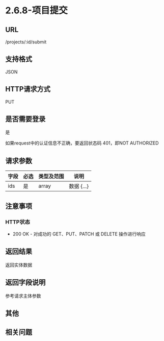 # 2.6.8-项目提交

## URL

/projects/:id/submit

## 支持格式

JSON

## HTTP请求方式

PUT

## 是否需要登录

是

如果request中的认证信息不正确，要返回状态码 401，即NOT AUTHORIZED

## 请求参数

字段 | 必选 | 类型及范围 | 说明
----|------|----------|-------------
ids                 |   是   | array   | 数据 {...}

## 注意事项

### HTTP状态

- 200 OK - 对成功的 GET、PUT、PATCH 或 DELETE 操作进行响应

## 返回结果

返回实体数据

## 返回字段说明

参考请求主体参数

## 其他

## 相关问题

